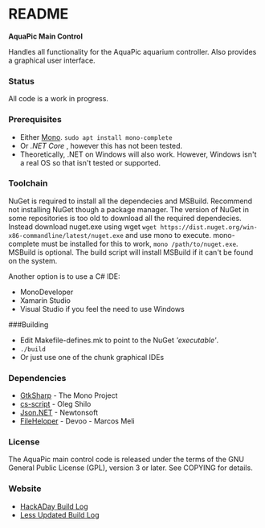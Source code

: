 README
======
**AquaPic Main Control**

Handles all functionality for the AquaPic aquarium controller. Also provides a graphical user interface.

### Status
All code is a work in progress. 

### Prerequisites
  * Either [Mono](http://www.mono-project.com/). ```sudo apt install mono-complete```
  * Or _.NET Core_ , however this has not been tested.
  * Theoretically, .NET on Windows will also work. However, Windows isn't a real OS so that isn't tested or supported.

### Toolchain
NuGet is required to install all the dependecies and MSBuild. Recommend not installing NuGet though a package manager. 
The version of NuGet in some repositories is too old to download all the required dependecies. Instead download nuget.exe 
using wget ```wget https://dist.nuget.org/win-x86-commandline/latest/nuget.exe``` and use mono to execute. mono-complete 
must be installed for this to work, ```mono /path/to/nuget.exe```. MSBuild is optional. The build script will install MSBuild 
if it can't be found on the system. 

Another option is to use a C# IDE:
 * MonoDeveloper
 * Xamarin Studio
 * Visual Studio if you feel the need to use Windows

###Building
 * Edit Makefile-defines.mk to point to the NuGet _'executable'_.
 * ```./build```
 * Or just use one of the chunk graphical IDEs 

### Dependencies
 * [GtkSharp](http://www.mono-project.com/docs/gui/gtksharp/) - The Mono Project
 * [cs-script](http://www.csscript.net/) - Oleg Shilo
 * [Json.NET](http://www.newtonsoft.com/json) - Newtonsoft
 * [FileHeloper](http://www.filehelpers.net/) - Devoo - Marcos Meli

### License
The AquaPic main control code is released under the terms of the GNU General Public License (GPL), version 3 or later. See COPYING for details.

### Website
 * [HackADay Build Log](https://hackaday.io/project/1436-aquapic-aquarium-controller)
 * [Less Updated Build Log](https://sites.google.com/site/aquapicbuildlog/)
